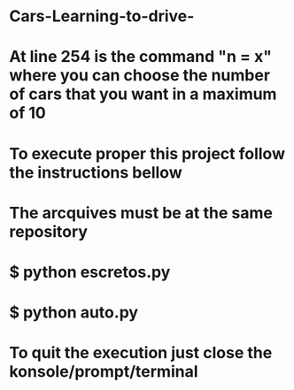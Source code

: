 # Cars-Learning-to-drive-

# At line 254 is the command "n = x" where you can choose the number of cars that you want in a maximum of 10
# To execute proper this project follow the instructions bellow
# The arcquives must be at the same repository
# $ python escretos.py
# $ python auto.py   
# To quit the execution just close the konsole/prompt/terminal
